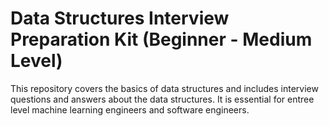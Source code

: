 # Data Structures Interview Preparation Kit (Beginner - Medium Level)
 This repository covers the basics of data structures and includes interview questions and answers about the data structures. It is essential for entree level machine learning engineers and software engineers. 
